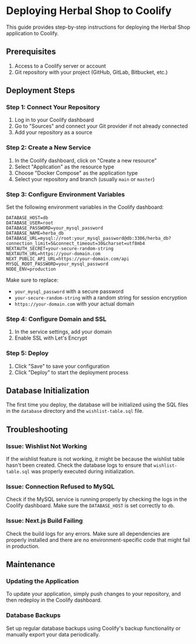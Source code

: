 # Deploying Herbal Shop to Coolify

This guide provides step-by-step instructions for deploying the Herbal Shop application to Coolify.

## Prerequisites

1. Access to a Coolify server or account
2. Git repository with your project (GitHub, GitLab, Bitbucket, etc.)

## Deployment Steps

### Step 1: Connect Your Repository

1. Log in to your Coolify dashboard
2. Go to "Sources" and connect your Git provider if not already connected
3. Add your repository as a source

### Step 2: Create a New Service

1. In the Coolify dashboard, click on "Create a new resource"
2. Select "Application" as the resource type
3. Choose "Docker Compose" as the application type
4. Select your repository and branch (usually `main` or `master`)

### Step 3: Configure Environment Variables

Set the following environment variables in the Coolify dashboard:

```
DATABASE_HOST=db
DATABASE_USER=root
DATABASE_PASSWORD=your_mysql_password
DATABASE_NAME=herba_db
DATABASE_URL=mysql://root:your_mysql_password@db:3306/herba_db?connection_limit=5&connect_timeout=30&charset=utf8mb4
NEXTAUTH_SECRET=your-secure-random-string
NEXTAUTH_URL=https://your-domain.com
NEXT_PUBLIC_API_URL=https://your-domain.com/api
MYSQL_ROOT_PASSWORD=your_mysql_password
NODE_ENV=production
```

Make sure to replace:
- `your_mysql_password` with a secure password
- `your-secure-random-string` with a random string for session encryption
- `https://your-domain.com` with your actual domain

### Step 4: Configure Domain and SSL

1. In the service settings, add your domain
2. Enable SSL with Let's Encrypt

### Step 5: Deploy

1. Click "Save" to save your configuration
2. Click "Deploy" to start the deployment process

## Database Initialization

The first time you deploy, the database will be initialized using the SQL files in the `database` directory and the `wishlist-table.sql` file.

## Troubleshooting

### Issue: Wishlist Not Working

If the wishlist feature is not working, it might be because the wishlist table hasn't been created. Check the database logs to ensure that `wishlist-table.sql` was properly executed during initialization.

### Issue: Connection Refused to MySQL

Check if the MySQL service is running properly by checking the logs in the Coolify dashboard. Make sure the `DATABASE_HOST` is set correctly to `db`.

### Issue: Next.js Build Failing

Check the build logs for any errors. Make sure all dependencies are properly installed and there are no environment-specific code that might fail in production.

## Maintenance

### Updating the Application

To update your application, simply push changes to your repository, and then redeploy in the Coolify dashboard.

### Database Backups

Set up regular database backups using Coolify's backup functionality or manually export your data periodically. 